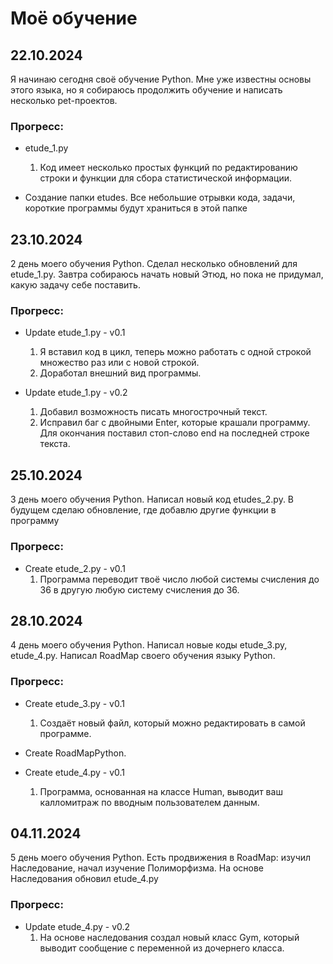 # Моё обучение

## 22.10.2024

Я начинаю сегодня своё обучение Python. Мне уже известны основы этого языка, но я собираюсь продолжить обучение и написать несколько pet-проектов.

### Прогресс: 

- etude_1.py
  1) Код имеет несколько простых функций по редактированию строки и функции для сбора статистической информации.

- Создание папки etudes. Все небольшие отрывки кода, задачи, короткие программы будут храниться в этой папке

## 23.10.2024

2 день моего обучения Python. 
Сделал несколько обновлений для etude_1.py. Завтра собираюсь начать новый Этюд, но пока не придумал, какую задачу себе поставить.

### Прогресс:

- Update etude_1.py - v0.1
  1) Я вставил код в цикл, теперь можно работать с одной строкой множество раз или с новой строкой.
  2) Доработал внешний вид программы.

- Update etude_1.py - v0.2
  1) Добавил возможность писать многострочный текст.
  2) Исправил баг с двойными Enter, которые крашали программу. Для окончания поставил стоп-слово end на последней строке текста.

## 25.10.2024

3 день моего обучения Python.
Написал новый код etudes_2.py. В будущем сделаю обновление, где добавлю другие функции в программу

### Прогресс:

- Create etude_2.py - v0.1
  1) Программа переводит твоё число любой системы счисления до 36 в другую любую систему счисления до 36.

## 28.10.2024

4 день моего обучения Python.
Написал новые коды etude_3.py, etude_4.py. Написал RoadMap своего обучения языку Python.

### Прогресс:

- Create etude_3.py - v0.1
  1) Создаёт новый файл, который можно редактировать в самой программе.

- Create RoadMapPython.

- Create etude_4.py - v0.1
  1) Программа, основанная на классе Human, выводит ваш калломитраж по вводным пользователем данным.

## 04.11.2024

5 день моего обучения Python.
Есть продвижения в RoadMap: изучил Наследование, начал изучение Полиморфизма. На основе Наследования обновил etude_4.py

### Прогресс:

- Update etude_4.py - v0.2
  1) На основе наследования создал новый класс Gym, который выводит сообщение с переменной из дочернего класса.
